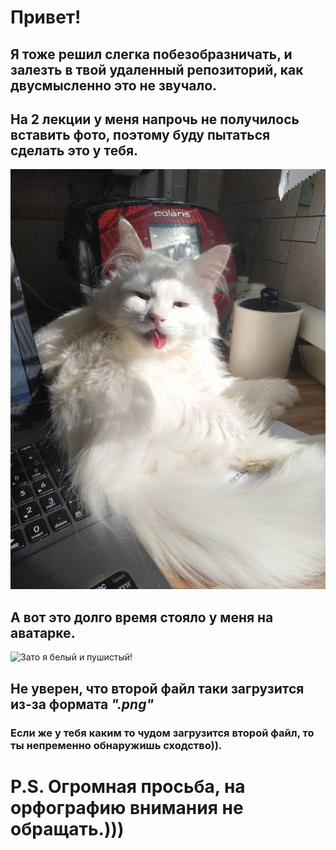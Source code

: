 # Привет!

## Я тоже решил слегка побезобразничать, и залезть в твой удаленный репозиторий, как двусмысленно это не звучало.

## На 2 лекции у меня напрочь не получилось вставить фото, поэтому буду пытаться сделать это у тебя.

![Знакомся, это мой кот Мартин.))](Kot_Martin.jpg)

## А вот это долго время стояло у меня на аватарке.
![Зато я белый и пушистый!](/Martin/I_am.png)

## Не уверен, что второй файл таки загрузится из-за формата *".png"*

### Если же у тебя каким то чудом загрузится второй файл, то ты непременно обнаружишь сходство)).

# P.S. Огромная просьба, на орфографию внимания не обращать.)))
